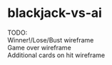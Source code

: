 # blackjack-vs-ai
TODO:  
Winner!/Lose/Bust wireframe  
Game over wireframe  
Additional cards on hit wireframe